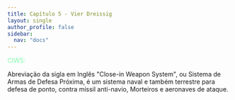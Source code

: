 ```yaml
---
title: Capítulo 5 - Vier Dreissig
layout: single
author_profile: false
sidebar:
  nav: "docs"
---
```


<p style="color:#82faaa">CIWS:</p> Abreviação da sigla em Inglês "Close-in Weapon System", ou Sistema de Armas de Defesa Próxima, é um sistema naval e também terrestre para defesa de ponto, contra míssil anti-navio, Morteiros e aeronaves de ataque.
